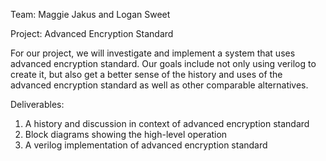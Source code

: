 Team: Maggie Jakus and Logan Sweet 

Project: Advanced Encryption Standard

For our project, we will investigate and implement a system that uses advanced encryption standard. Our goals include not only using verilog to create it, but also get a better sense of the history and uses of the advanced encryption standard as well as other comparable alternatives. 

Deliverables:
1. A history and discussion in context of advanced encryption standard
2. Block diagrams showing the high-level operation 
3. A verilog implementation of advanced encryption standard

